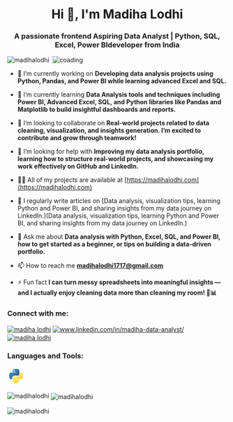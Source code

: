 <h1 align="center">Hi 👋, I'm Madiha Lodhi</h1>
<h3 align="center">A passionate frontend Aspiring Data Analyst | Python, SQL, Excel, Power BIdeveloper from India</h3>
<img align="right" alt="coading"width="400" src="https://userhttps://camo.githubusercontent.com/638891bca5c85744402c7849ea81d377e77142f55441031bded32b23ba062d31/68747470733a2f2f6d656469612e74656e6f722e636f6d2f4946324a64787a6d794e3441414141692f636f64696e672d6769726c2e676966>
<p align="left"> <img src="https://komarev.com/ghpvc/?username=madihalodhi&label=Profile%20views&color=0e75b6&style=flat" alt="madihalodhi" /> </p>

- 🔭 I’m currently working on **Developing data analysis projects using Python, Pandas, and Power BI while learning advanced Excel and SQL.**

- 🌱 I’m currently learning **Data Analysis tools and techniques including Power BI, Advanced Excel, SQL, and Python libraries like Pandas and Matplotlib to build insightful dashboards and reports.**

- 👯 I’m looking to collaborate on **Real-world projects related to data cleaning, visualization, and insights generation. I’m excited to contribute and grow through teamwork!**

- 🤝 I’m looking for help with **Improving my data analysis portfolio, learning how to structure real-world projects, and showcasing my work effectively on GitHub and LinkedIn.**

- 👨‍💻 All of my projects are available at [https://madihalodhi.com](https://madihalodhi.com)

- 📝 I regularly write articles on [Data analysis, visualization tips, learning Python and Power BI, and sharing insights from my data journey on LinkedIn.](Data analysis, visualization tips, learning Python and Power BI, and sharing insights from my data journey on LinkedIn.)

- 💬 Ask me about **Data analysis with Python, Excel, SQL, and Power BI, how to get started as a beginner, or tips on building a data-driven portfolio.**

- 📫 How to reach me **madihalodhi1717@gmail.com**

- ⚡ Fun fact **I can turn messy spreadsheets into meaningful insights — and I actually enjoy cleaning data more than cleaning my room! 🧹📊**

<h3 align="left">Connect with me:</h3>
<p align="left">
<a href="https://twitter.com/madiha lodhi" target="blank"><img align="center" src="https://raw.githubusercontent.com/rahuldkjain/github-profile-readme-generator/master/src/images/icons/Social/twitter.svg" alt="madiha lodhi" height="30" width="40" /></a>
<a href="https://linkedin.com/in/www.linkedin.com/in/madiha-data-analyst/" target="blank"><img align="center" src="https://raw.githubusercontent.com/rahuldkjain/github-profile-readme-generator/master/src/images/icons/Social/linked-in-alt.svg" alt="www.linkedin.com/in/madiha-data-analyst/" height="30" width="40" /></a>
<a href="https://fb.com/madiha lodhi" target="blank"><img align="center" src="https://raw.githubusercontent.com/rahuldkjain/github-profile-readme-generator/master/src/images/icons/Social/facebook.svg" alt="madiha lodhi" height="30" width="40" /></a>
</p>

<h3 align="left">Languages and Tools:</h3>
<p align="left"> <a href="https://www.python.org" target="_blank" rel="noreferrer"> <img src="https://raw.githubusercontent.com/devicons/devicon/master/icons/python/python-original.svg" alt="python" width="40" height="40"/> </a> </p>

<p><img align="left" src="https://github-readme-stats.vercel.app/api/top-langs?username=madihalodhi&show_icons=true&locale=en&layout=compact" alt="madihalodhi" /></p>

<p>&nbsp;<img align="center" src="https://github-readme-stats.vercel.app/api?username=madihalodhi&show_icons=true&locale=en" alt="madihalodhi" /></p>

<p><img align="center" src="https://github-readme-streak-stats.herokuapp.com/?user=madihalodhi&" alt="madihalodhi" /></p>
